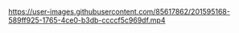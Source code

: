 

https://user-images.githubusercontent.com/85617862/201595168-589ff925-1765-4ce0-b3db-ccccf5c969df.mp4

